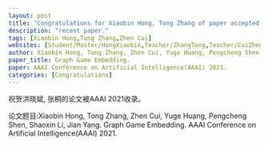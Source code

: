```yaml
---
layout: post
title: "Congratulations for Xiaobin Hong, Tong Zhang of paper accepted by AAAI 21!"
description: "recent paper."
tags: [Xiaobin Hong,Tong Zhang,Zhen Cui]
websites: [Student/Master/HongXiaobin,Teacher/ZhangTong,Teacher/CuiZhen]
author: Xiaobin Hong, Tong Zhang, Zhen Cui, Yuge Huang, Pengcheng Shen, Shaoxin Li, Jian Yang.
paper_title: Graph Game Embedding. 
paper: AAAI Conference on Artificial Intelligence(AAAI) 2021.
categories: [Congratulations]
---
```

祝贺洪晓斌, 张桐的论文被AAAI 2021收录。

论文题目:Xiaobin Hong, Tong Zhang, Zhen Cui, Yuge Huang, Pengcheng Shen, Shaoxin Li, Jian Yang. Graph Game Embedding. AAAI Conference on Artificial Intelligence(AAAI) 2021.

